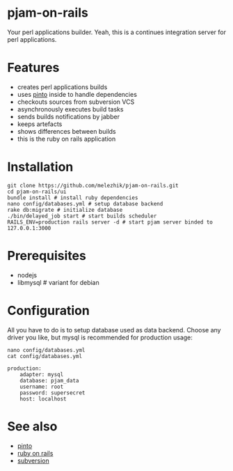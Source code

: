 # pjam-on-rails

Your perl applications builder. Yeah, this is a continues integration server for perl applications.

# Features
* creates perl applications builds 
* uses [pinto](https://github.com/thaljef/Pinto) inside to handle dependencies
* checkouts sources from subversion VCS 
* asynchronously executes build tasks
* sends builds notifications by jabber
* keeps artefacts
* shows differences between builds
* this is the ruby on rails application

# Installation

    git clone https://github.com/melezhik/pjam-on-rails.git
    cd pjam-on-rails/ui
    bundle install # install ruby dependencies
    nano config/databases.yml # setup database backend 
    rake db:migrate # initialize database 
    ./bin/delayed_job start # start builds scheduler  
    RAILS_ENV=production rails server -d # start pjam server binded to 127.0.0.1:3000
  
# Prerequisites
- nodejs
- libmysql # variant for debian

# Configuration
All you have to do is to setup database used as data backend. Choose any driver you like, but mysql is recommended for production usage:

    nano config/databases.yml
    cat config/databases.yml
    
    production:
        adapter: mysql
        database: pjam_data
        username: root
        password: supersecret
        host: localhost
    

# See also
- [pinto](https://github.com/thaljef/Pinto)
- [ruby on rails](http://rubyonrails.org)
- [subversion](http://subversion.tigris.org)
